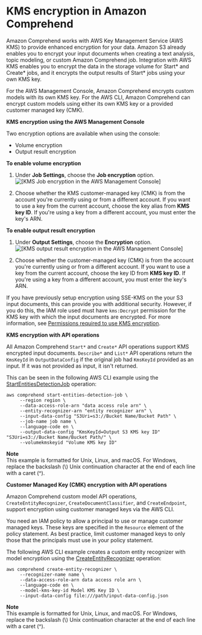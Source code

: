 # KMS encryption in Amazon Comprehend<a name="kms-in-comprehend"></a>

Amazon Comprehend works with AWS Key Management Service \(AWS KMS\) to provide enhanced encryption for your data\. Amazon S3 already enables you to encrypt your input documents when creating a text analysis, topic modeling, or custom Amazon Comprehend job\. Integration with AWS KMS enables you to encrypt the data in the storage volume for Start\* and Create\* jobs, and it encrypts the output results of Start\* jobs using your own KMS key\.

For the AWS Management Console, Amazon Comprehend encrypts custom models with its own KMS key\. For the AWS CLI, Amazon Comprehend can encrypt custom models using either its own KMS key or a provided customer managed key \(CMK\)\.

**KMS encryption using the AWS Management Console** 

Two encryption options are available when using the console:
+ Volume encryption
+ Output result encryption

**To enable volume encryption**

1.  Under **Job Settings**, choose the **Job encryption** option\.   
![\[KMS Job encryption in the AWS Management Console\]](http://docs.aws.amazon.com/comprehend/latest/dg/images/kms-1.png)

1. Choose whether the KMS customer\-managed key \(CMK\) is from the account you're currently using or from a different account\. If you want to use a key from the current account, choose the key alias from **KMS key ID**\. If you're using a key from a different account, you must enter the key's ARN\.

**To enable output result encryption**

1.  Under **Output Settings**, choose the **Encryption** option\.   
![\[KMS output result encryption in the AWS Management Console\]](http://docs.aws.amazon.com/comprehend/latest/dg/images/kms-2.png)

1. Choose whether the customer\-managed key \(CMK\) is from the account you're currently using or from a different account\. If you want to use a key from the current account, choose the key ID from **KMS key ID**\. If you're using a key from a different account, you must enter the key's ARN\.

If you have previously setup encryption using SSE\-KMS on the your S3 input documents, this can provide you with additional security\. However, if you do this, the IAM role used must have `kms:Decrypt` permission for the KMS key with which the input documents are encrypted\. For more information, see [Permissions required to use KMS encryption](access-control-managing-permissions.md#auth-kms-permissions)\.

**KMS encryption with API operations** 

All Amazon Comprehend `Start*` and `Create*` API operations support KMS encrypted input documents\. `Describe*` and `List*` API operations return the `KmsKeyId` in `OutputDataConfig` if the original job had `KmsKeyId` provided as an input\. If it was not provided as input, it isn't returned\. 

This can be seen in the following AWS CLI example using the [StartEntitiesDetectionJob](API_StartEntitiesDetectionJob.md) operation:

 

```
aws comprehend start-entities-detection-job \
     --region region \
     --data-access-role-arn "data access role arn" \    
     --entity-recognizer-arn "entity recognizer arn" \
     --input-data-config "S3Uri=s3://Bucket Name/Bucket Path" \    
     --job-name job name \
     --language-code en \
     --output-data-config "KmsKeyId=Output S3 KMS key ID" "S3Uri=s3://Bucket Name/Bucket Path/" \
     --volumekmskeyid "Volume KMS key ID"
```

**Note**  
This example is formatted for Unix, Linux, and macOS\. For Windows, replace the backslash \(\\\) Unix continuation character at the end of each line with a caret \(^\)\.

**Customer Managed Key \(CMK\) encryption with API operations** 

Amazon Comprehend custom model API operations, `CreateEntityRecognizer`, `CreateDocumentClassifier`, and `CreateEndpoint`, support encryption using customer managed keys via the AWS CLI\.

You need an IAM policy to allow a principal to use or manage customer managed keys\. These keys are specified in the `Resource` element of the policy statement\. As best practice, limit customer managed keys to only those that the principals must use in your policy statement\.

The following AWS CLI example creates a custom entity recognizer with model encryption using the [CreateEntityRecognizer](API_CreateEntityRecognizer.md) operation:



```
aws comprehend create-entity-recognizer \
     --recognizer-name name \
     --data-access-role-arn data access role arn \    
     --language-code en \
     --model-kms-key-id Model KMS Key ID \ 
     --input-data-config file:///path/input-data-config.json
```

**Note**  
This example is formatted for Unix, Linux, and macOS\. For Windows, replace the backslash \(\\\) Unix continuation character at the end of each line with a caret \(^\)\.